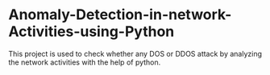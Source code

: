 # Anomaly-Detection-in-network-Activities-using-Python
This project is used to check whether any DOS or DDOS attack by analyzing the network activities with the help of python.
